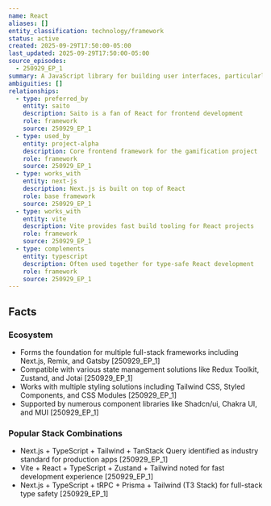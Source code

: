 ```yaml
---
name: React
aliases: []
entity_classification: technology/framework
status: active
created: 2025-09-29T17:50:00-05:00
last_updated: 2025-09-29T17:50:00-05:00
source_episodes:
  - 250929_EP_1
summary: A JavaScript library for building user interfaces, particularly single-page applications. Foundation framework for Project Alpha and the basis for multiple modern web development stacks.
ambiguities: []
relationships:
  - type: preferred_by
    entity: saito
    description: Saito is a fan of React for frontend development
    role: framework
    source: 250929_EP_1
  - type: used_by
    entity: project-alpha
    description: Core frontend framework for the gamification project
    role: framework
    source: 250929_EP_1
  - type: works_with
    entity: next-js
    description: Next.js is built on top of React
    role: base framework
    source: 250929_EP_1
  - type: works_with
    entity: vite
    description: Vite provides fast build tooling for React projects
    role: framework
    source: 250929_EP_1
  - type: complements
    entity: typescript
    description: Often used together for type-safe React development
    role: framework
    source: 250929_EP_1
---
```


## Facts

### Ecosystem
- Forms the foundation for multiple full-stack frameworks including Next.js, Remix, and Gatsby [250929_EP_1]
- Compatible with various state management solutions like Redux Toolkit, Zustand, and Jotai [250929_EP_1]
- Works with multiple styling solutions including Tailwind CSS, Styled Components, and CSS Modules [250929_EP_1]
- Supported by numerous component libraries like Shadcn/ui, Chakra UI, and MUI [250929_EP_1]

### Popular Stack Combinations
- Next.js + TypeScript + Tailwind + TanStack Query identified as industry standard for production apps [250929_EP_1]
- Vite + React + TypeScript + Zustand + Tailwind noted for fast development experience [250929_EP_1]
- Next.js + TypeScript + tRPC + Prisma + Tailwind (T3 Stack) for full-stack type safety [250929_EP_1]